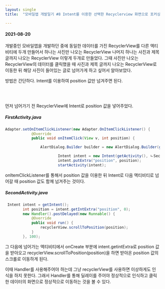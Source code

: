 ```yaml
---
layout: single
title:  "모바일앱 개발일기 #8 Intent를 이용한 선택한 Recyclerview 화면으로 포커싱하기"

---
```


#### 2021-08-20

개발중인 모바일앱을 개발하던 중에 동일한 데이터를 가진 RecyclerView를 다른 액티비티에 두개 만들어서 하나는 사진만 나오는 RecyclerView 나머지 하나는 사진과 제목 글까지 나오는 RecyclerView 이렇게 두개로 만들었다. 그때 사진만 나오는 RecyclerView의 데이터를 클릭했을 때 사진과 제목 글까지 나오는 RecyclerView로 이동한 뒤 해당 사진이 들어있는 글로 넘어가게 하고 싶어서 알아보았다.

방법은 간단하다. Intent를 이용하여 position 값만 넘겨주면 된다.

 <br/><br/>

먼저 넘어가기 전 RecyclerView에 Intent로 position 값을 넣어주었다.

##### FirstActivity.java

```java
Adapter.setOnItemClickListener(new Adapter.OnItemClickListener() {
            @Override
            public void onItemClick(View v, int position) {

                AlertDialog.Builder builder = new AlertDialog.Builder(getContext());

                        Intent intent = new Intent(getActivity(), ㄴSecondActivity.class);
                        intent.putExtra("position", position);
                        startActivity(intent);
```

onItemClickListener를 통해서 position 값을 이용한 뒤 Intent로 다음 액티비티로 넘어갈 때 position 값도 함께 넘겨주는 것이다.



  ##### SecondActivity.java

```java
 Intent intent = getIntent();
        int position = intent.getIntExtra("position", 0);
        new Handler().postDelayed(new Runnable() {
            @Override
            public void run() {
                recyclerView.scrollToPosition(position);
            }
        }, 100);
```

그 다음에 넘어가는 액티비티에서 onCreate 부분에 intent.getintExtra로 position 값을 받아오고 recyclerView.scrollToPosition(position)을 하면 받아온 position 값의 스크롤로 이동하게 된다. 

이때 Handler를 사용해주어야 하는데 그냥 recyclerView를 사용하면 이상하게도 인식을 하지 못한다. 그래서 Handler를 통해 딜레이를 주어야 정상적으로 인식하고 클릭한 데이터의 화면으로 정상적으로 이동하는 것을 볼 수 있다.
